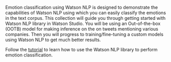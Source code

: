 Emotion classification using Watson NLP is designed to demonstrate the capabilities of Watson NLP using which you can easily classify the emotions in the text corpus. This collection will guide you through getting started with Watson NLP library in Watson Studio. You will be using an Out-of-the-box (OOTB) model for making inference on the on tweets mentioning various companies. Then you will progress to training/fine-tuning a custom models using Watson NLP to get much better results. 

Follow the [tutorial](https://developer.ibm.com/tutorials/use-the-watson-nlp-library-to-perform-emotion-classification/) to learn how to use the Watson NLP library to perform emotion classification.
